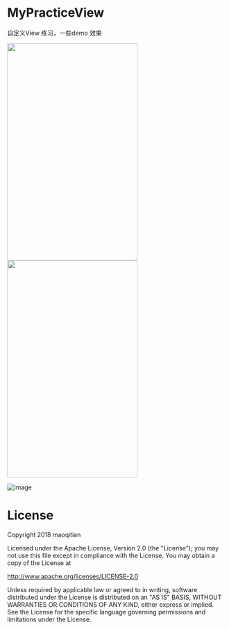 # MyPracticeView
自定义View 练习，一些demo 效果

<img width="300" height="500" src="https://github.com/maoqitian/MyPracticeView/raw/master/mypng/taiji.png"/>
<img width="300" height="500" src="https://github.com/maoqitian/MyPracticeView/raw/master/mypng/spider.png"/>

![image](https://github.com/maoqitian/MyPracticeView/raw/master/mypng/search1.gif)

# License
Copyright 2018 maoqitian

Licensed under the Apache License, Version 2.0 (the "License");
you may not use this file except in compliance with the License.
You may obtain a copy of the License at

   http://www.apache.org/licenses/LICENSE-2.0

Unless required by applicable law or agreed to in writing, software
distributed under the License is distributed on an "AS IS" BASIS,
WITHOUT WARRANTIES OR CONDITIONS OF ANY KIND, either express or implied.
See the License for the specific language governing permissions and
limitations under the License.
